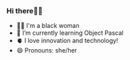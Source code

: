 ### Hi there👋🏾

- ✊🏾 I'm a black woman
- 🌱 I’m currently learning Object Pascal
- 🫀 I love innovation and technology!
- 😄 Pronouns: she/her

